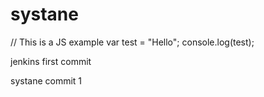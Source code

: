 # systane
// This is a JS example
var test = "Hello";
console.log(test);

jenkins first commit

systane commit 1